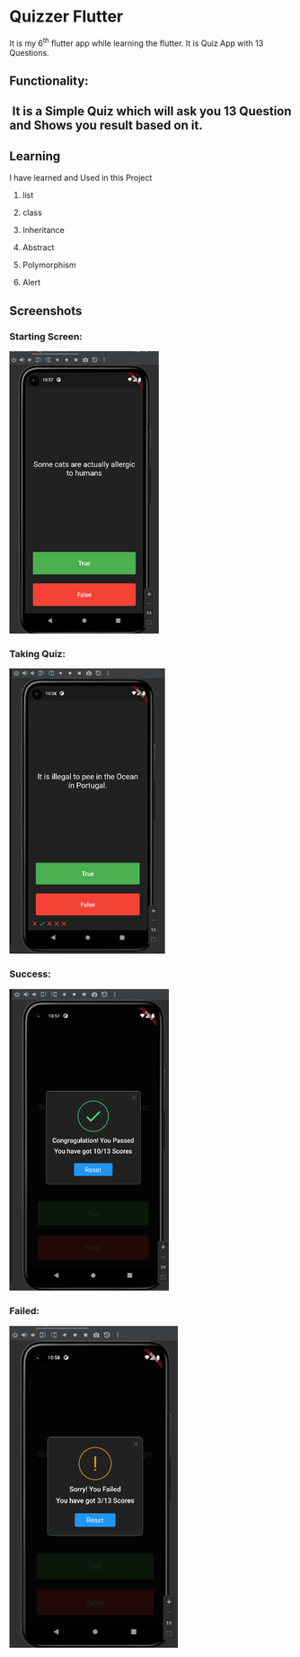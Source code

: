 # Quizzer Flutter

It is my 6<sup>th</sup> flutter app while learning the flutter. It is
Quiz App with 13 Questions.

## Functionality:

##  It is a Simple Quiz which will ask you 13 Question and Shows you result based on it.

## Learning 

I have learned and Used in this Project

1.  list

2.  class

3.  Inheritance

4.  Abstract

5.  Polymorphism

6.  Alert

## Screenshots

### Starting Screen:

<img src="media/image1.png" style="width:2.76667in;height:5.2283in" />

### Taking Quiz:

<img src="media/image2.png" style="width:2.88851in;height:5.28293in" />

### Success:

<img src="media/image3.png" style="width:2.95749in;height:5.5915in" />

### Failed:

<img src="media/image4.png" style="width:3.12538in;height:5.95833in" />
